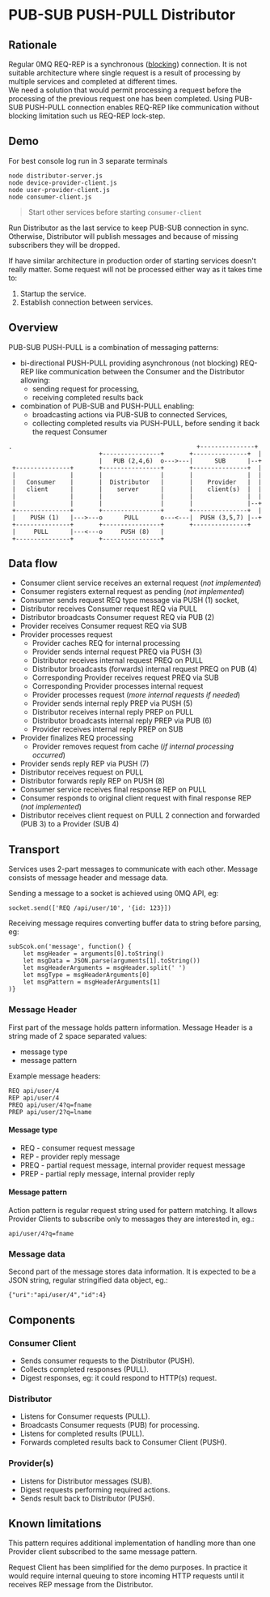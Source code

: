 # PUB-SUB PUSH-PULL Distributor

## Rationale

Regular 0MQ REQ-REP is a synchronous ([blocking][b1]) connection.
It is not suitable architecture where single request is a result of processing by multiple
services and completed at different times.  
We need a solution that would permit processing a request before the processing
of the previous request one has been completed.  Using PUB-SUB PUSH-PULL
connection enables REQ-REP like communication without  blocking limitation such
us REQ-REP lock-step.

[b1]: http://zguide.zeromq.org/page:all#Ask-and-Ye-Shall-Receive

## Demo

For best console log run in 3 separate terminals
```
node distributor-server.js
node device-provider-client.js
node user-provider-client.js
node consumer-client.js
```

> Start other services before starting `consumer-client`

Run Distributor as the last service to keep PUB-SUB connection in sync.
Otherwise, Distributor will publish messages and because of missing subscribers they will be dropped.

If have similar architecture in production order of starting services doesn't really matter.
Some request will not be processed either way as it takes time to:
1. Startup the service.
2. Establish connection between services.

## Overview

PUB-SUB PUSH-PULL is a combination of messaging patterns:
* bi-directional PUSH-PULL providing asynchronous (not blocking) REQ-REP like
communication between the Consumer and the Distributor allowing:
  * sending request for processing,
  * receiving completed results back
* combination of PUB-SUB and PUSH-PULL enabling:
  * broadcasting actions via PUB-SUB to connected Services,
  * collecting completed results via PUSH-PULL, before sending it back
  the request Consumer

```
.                                                   +---------------+
                         +----------------+       +---------------+  |
                         |   PUB (2,4,6)  o--->---|      SUB      |--+
 +---------------+       +----------------+       +---------------+  |
 |               |       |                |       |               |  |
 |   Consumer    |       |  Distributor   |       |    Provider   |  |
 |   client      |       |    server      |       |    client(s)  |  |
 |               |       |                |       |               |  |
 |               |       |                |       |               |--+
 +---------------+       +----------------+       +---------------+  |
 |    PUSH (1)   |--->---o      PULL      o---<---|  PUSH (3,5,7) |--+
 +---------------+       +----------------+       +---------------+
 |     PULL      |---<---o     PUSH (8)   |
 +---------------+       +----------------+

```

## Data flow

* Consumer client service receives an external request (_not implemented_)
* Consumer registers external request as pending (_not implemented_)
* Consumer sends request REQ type message via PUSH (1) socket,
* Distributor receives Consumer request REQ via PULL
* Distributor broadcasts Consumer request REQ via PUB (2)
* Provider receives Consumer request REQ via SUB
* Provider processes request
  * Provider caches REQ for internal processing
  * Provider sends internal request PREQ via PUSH (3)
  * Distributor receives internal request PREQ on PULL
  * Distributor broadcasts (forwards) internal request PREQ on PUB (4)
  * Corresponding Provider receives request PREQ via SUB
  * Corresponding Provider processes internal request
  * Provider processes request (_more internal requests if needed_)
  * Provider sends internal reply PREP via PUSH (5)
  * Distributor receives internal reply PREP on PULL
  * Distributor broadcasts internal reply PREP via PUB (6)
  * Provider receives internal reply PREP on SUB
* Provider finalizes REQ processing
  * Provider removes request from cache (_if internal processing occurred_)
* Provider sends reply REP via PUSH (7)
* Distributor receives request on PULL
* Distributor forwards reply REP on PUSH (8)
* Consumer service receives final response REP on PULL
* Consumer responds to original client request with final response REP (_not implemented_)
* Distributor receives client request on PULL 2 connection  and forwarded (PUB 3) to  a Provider (SUB 4)

## Transport

Services uses 2-part messages to communicate with each other. Message consists
of message header and message data.

Sending a message to a socket is achieved using 0MQ API, eg:
```
socket.send(['REQ /api/user/10', '{id: 123}])
```

Receiving message requires converting buffer data to string before parsing, eg:
```
subScok.on('message', function() {
	let msgHeader = arguments[0].toString()
	let msgData = JSON.parse(arguments[1].toString())
	let msgHeaderArguments = msgHeader.split(' ')
	let msgType = msgHeaderArguments[0]
	let msgPattern = msgHeaderArguments[1]
)}
```

### Message Header

First part of the message holds pattern information.
Message Header is a string made of 2 space separated values:
* message type
* message pattern

Example message headers:
```
REQ api/user/4
REP api/user/4
PREQ api/user/4?q=fname
PREP api/user/2?q=lname
```

#### Message type

* REQ - consumer request message
* REP - provider reply message
* PREQ - partial request message, internal provider request message
* PREP - partial reply message, internal provider reply

#### Message pattern

Action pattern is regular request string used for pattern matching.
It allows Provider Clients to subscribe only to messages they are interested in, eg.:
```
api/user/4?q=fname
```

### Message data

Second part of the message stores data information.
It is expected to be a JSON string, regular stringified data object, eg.:
```
{"uri":"api/user/4","id":4}
```

## Components

### Consumer Client

* Sends consumer requests to the Distributor (PUSH).
* Collects completed responses (PULL).
* Digest responses, eg: it could respond to HTTP(s) request.

### Distributor

* Listens for Consumer requests (PULL).
* Broadcasts Consumer requests (PUB) for processing.
* Listens for completed results (PULL).
* Forwards completed results back to Consumer Client (PUSH).

### Provider(s)

* Listens for Distributor messages (SUB).
* Digest requests performing required actions.
* Sends result back to Distributor (PUSH).

## Known limitations

This pattern requires additional implementation of handling more than one
Provider client subscribed to the same message pattern.

Request Client has been simplified for the demo purposes.
In practice it would require internal queuing to store incoming HTTP requests
until it receives REP message from the Distributor.
